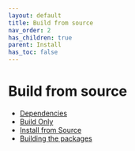 ```yaml
---
layout: default
title: Build from source
nav_order: 2
has_children: true
parent: Install
has_toc: false
---
```

# Build from source


- [Dependencies](build-from-source/dependencies.md)
- [Build Only](build-from-source/build-only.md)
- [Install from Source](build-from-source/install-from-source.md)
- [Building the packages](build-from-source/building-the-packages.md)


<!-- Generated with mdsplit: https://github.com/alandefreitas/mdsplit -->
